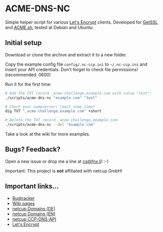 # ACME-DNS-NC
Simple helper script for various [Let's Encrypt][1] clients.
Developed for [GetSSL][2] and [ACME.sh][3], tested at Debian and Ubuntu.

## Initial setup
Download or clone the archive and extract it to a new folder.

Copy the example config file `config/.nc-ccp.ini` to `~/.nc-ccp.ini` and insert
your API credentials. Don't forget to check file permissions! (recommended: 0600)

Run it for the first time:

```bash
# Add the TXT record _acme-challenge.example.com with value "test":
./scripts/acme-dns-nc "example.com" "test"

# Check your nameserver: (wait some time)
dig TXT "_acme-challenge.example.com" +short

# Delete the TXT record _acme-challenge.example.com:
./scripts/acme-dns-nc --del "example.com"
```

Take a look at the wiki for more examples.

## Bugs? Feedback?
Open a new issue or drop me a line at cs@fnx.li! :-)

Important: This project is **not** affiliated with netcup GmbH!

## Important links...
* [Bugtracker](https://github.com/froonix/acme-dns-nc/issues)
* [Wiki pages](https://github.com/froonix/acme-dns-nc/wiki)
* [netcup Domains (DE)](https://www.netcup.de/bestellen/domainangebote.php?ref=13994)
* [netcup Domains (EN)](https://www.netcup.eu/bestellen/domainangebote.php?ref=13994)
* [netcup CCP-DNS-API](https://www.netcup-wiki.de/wiki/DNS_API)
* [Let's Encrypt](https://letsencrypt.org/)

[1]: https://letsencrypt.org/docs/client-options/
[2]: https://github.com/srvrco/getssl
[3]: https://github.com/Neilpang/acme.sh

